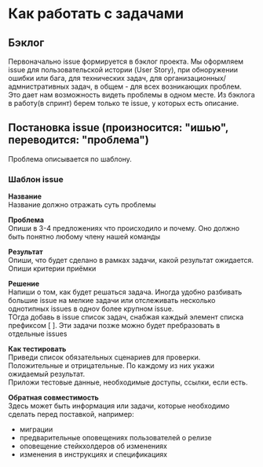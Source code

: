 # Как работать с задачами 

## Бэклог
Первоначально issue формируется в бэклог проекта. 
Мы оформляем issue для пользовательской истории (User Story), при обноружении ошибки или бага, для технических задач, для организационных/адмнистративных задач, в общем - для всех возникающих проблем.
Это дает нам возможность видеть проблемы в одном месте.
Из бэклога в работу(в спринт) берем только те issue, у которых есть описание.


## Постановка issue (произносится: "ишью", переводится: "проблема")  

Проблема описывается по шаблону.

### Шаблон issue

__Название__  
Название должно отражать суть проблемы

__Проблема__  
Опиши в 3-4 предложениях что происходило и почему. Оно должно быть понятно любому члену нашей команды  

__Результат__  
Опиши, что будет сделано в рамках задачи, какой результат ожидается.
Опиши критерии приёмки

__Решение__  
Напиши о том, как будет решаться задача. 
Иногда удобно разбивать большие issue на мелкие задачи или отслеживать несколько однотипных issues в одноv более крупном issue.  
ТОгда добавь в issue список задач, снабжая каждый элемент списка префиксом [ ]. 
Эти задачи позже можно будет пребразовать в отдельные issues

__Как тестировать__  
Приведи список обязательных сценариев для проверки. Положительные и отрицательные. По каждому из них укажи ожидаемый результат.  
Приложи тестовые данные, необходимые доступы, ссылки, если есть.  

__Обратная совместимость__  
Здесь может быть информация или задачи, которые необходимо сделать перед поставкой, например: 
- миграции
- предварительные оповещениях пользователей о релизе
- оповещение стейкхолдеров об изменениях
- изменения в инструкциях и спецификациях


